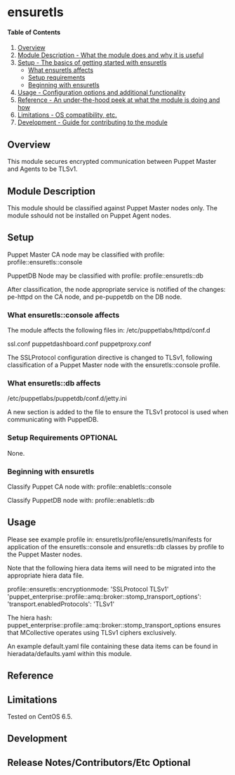 # ensuretls

#### Table of Contents

1. [Overview](#overview)
2. [Module Description - What the module does and why it is useful](#module-description)
3. [Setup - The basics of getting started with ensuretls](#setup)
    * [What ensuretls affects](#what-ensuretls-affects)
    * [Setup requirements](#setup-requirements)
    * [Beginning with ensuretls](#beginning-with-ensuretls)
4. [Usage - Configuration options and additional functionality](#usage)
5. [Reference - An under-the-hood peek at what the module is doing and how](#reference)
5. [Limitations - OS compatibility, etc.](#limitations)
6. [Development - Guide for contributing to the module](#development)

## Overview

This module secures encrypted communication between Puppet Master and Agents to be TLSv1.

## Module Description

This module should be classified against Puppet Master nodes only.  The module sshould not be installed on Puppet Agent nodes.

## Setup

Puppet Master CA node may be classified with profile: profile::ensuretls::console

PuppetDB Node may be classified with profile: profile::ensuretls::db

After classification, the node appropriate service is notified of the changes: pe-httpd on the CA node, and pe-puppetdb on the DB node.  
 
### What ensuretls::console affects

The module affects the following files in: /etc/puppetlabs/httpd/conf.d

ssl.conf
puppetdashboard.conf
puppetproxy.conf

The SSLProtocol configuration directive is changed to TLSv1, following classification of a Puppet Master node with the ensuretls::console profile.

### What ensuretls::db affects

/etc/puppetlabs/puppetdb/conf.d/jetty.ini

A new section is added to the file to ensure the TLSv1 protocol is used when communicating with PuppetDB.


### Setup Requirements **OPTIONAL**

None.

### Beginning with ensuretls

Classify Puppet CA node with: profile::enabletls::console

Classify PuppetDB node with: profile::enabletls::db

## Usage

Please see example profile in: ensuretls/profile/ensuretls/manifests for application of the ensuretls::console and ensuretls::db classes by profile to the Puppet Master nodes.

Note that the following hiera data items will need to be migrated into the appropriate hiera data file.

profile::ensuretls::encryptionmode: 'SSLProtocol TLSv1'
'puppet_enterprise::profile::amq::broker::stomp_transport_options':
  'transport.enabledProtocols': 'TLSv1'

The hiera hash: puppet_enterprise::profile::amq::broker::stomp_transport_options ensures that MCollective operates using TLSv1 ciphers exclusively.


An example default.yaml file containing these data items can be found in hieradata/defaults.yaml within this module.

## Reference

## Limitations

Tested on CentOS 6.5.

## Development


## Release Notes/Contributors/Etc **Optional**

